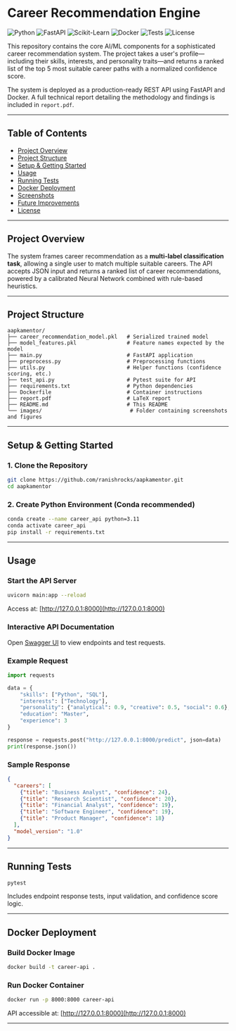 # Career Recommendation Engine

![Python](https://img.shields.io/badge/Python-3.11-blue.svg)
![FastAPI](https://img.shields.io/badge/FastAPI-0.118.0-green.svg)
![Scikit-Learn](https://img.shields.io/badge/scikit--learn-1.6.1-orange.svg)
![Docker](https://img.shields.io/badge/Docker-Ready-blue)
![Tests](https://img.shields.io/badge/tests-passing-brightgreen.svg)
![License](https://img.shields.io/badge/License-MIT-yellow.svg)

This repository contains the core AI/ML components for a sophisticated career recommendation system. The project takes a user's profile—including their skills, interests, and personality traits—and returns a ranked list of the top 5 most suitable career paths with a normalized confidence score.

The system is deployed as a production-ready REST API using FastAPI and Docker. A full technical report detailing the methodology and findings is included in `report.pdf`.

---

## Table of Contents

- [Project Overview](#project-overview)
- [Project Structure](#project-structure)
- [Setup & Getting Started](#setup--getting-started)
- [Usage](#usage)
- [Running Tests](#running-tests)
- [Docker Deployment](#docker-deployment)
- [Screenshots](#screenshots)
- [Future Improvements](#future-improvements)
- [License](#license)

---

## Project Overview

The system frames career recommendation as a **multi-label classification task**, allowing a single user to match multiple suitable careers. The API accepts JSON input and returns a ranked list of career recommendations, powered by a calibrated Neural Network combined with rule-based heuristics.

---

## Project Structure

```
aapkamentor/
├── career_recommendation_model.pkl   # Serialized trained model
├── model_features.pkl                # Feature names expected by the model
├── main.py                           # FastAPI application
├── preprocess.py                     # Preprocessing functions
├── utils.py                          # Helper functions (confidence scoring, etc.)
├── test_api.py                       # Pytest suite for API
├── requirements.txt                  # Python dependencies
├── Dockerfile                        # Container instructions
├── report.pdf                        # LaTeX report
├── README.md                         # This README
└── images/                            # Folder containing screenshots and figures
```

---

## Setup & Getting Started

### 1. Clone the Repository
```bash
git clone https://github.com/ranishrocks/aapkamentor.git
cd aapkamentor
```

### 2. Create Python Environment (Conda recommended)
```bash
conda create --name career_api python=3.11
conda activate career_api
pip install -r requirements.txt
```

---

## Usage

### Start the API Server
```bash
uvicorn main:app --reload
```
Access at: [http://127.0.0.1:8000](http://127.0.0.1:8000)

### Interactive API Documentation
Open [Swagger UI](http://127.0.0.1:8000/docs) to view endpoints and test requests.

### Example Request
```python
import requests

data = {
    "skills": ["Python", "SQL"],
    "interests": ["Technology"],
    "personality": {"analytical": 0.9, "creative": 0.5, "social": 0.6},
    "education": "Master",
    "experience": 3
}

response = requests.post("http://127.0.0.1:8000/predict", json=data)
print(response.json())
```

### Sample Response
```json
{
  "careers": [
    {"title": "Business Analyst", "confidence": 24},
    {"title": "Research Scientist", "confidence": 20},
    {"title": "Financial Analyst", "confidence": 19},
    {"title": "Software Engineer", "confidence": 19},
    {"title": "Product Manager", "confidence": 18}
  ],
  "model_version": "1.0"
}
```

---

## Running Tests
```bash
pytest
```
Includes endpoint response tests, input validation, and confidence score logic.

---

## Docker Deployment

### Build Docker Image
```bash
docker build -t career-api .
```

### Run Docker Container
```bash
docker run -p 8000:8000 career-api
```
API accessible at: [http://127.0.0.1:8000](http://127.0.0.1:8000)

---


